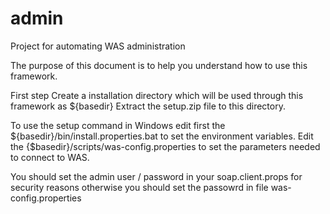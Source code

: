 # admin
Project for automating WAS administration

The purpose of this document is to help you understand how to use this framework.

First step 
Create a installation directory which will be used through this framework as ${basedir}
Extract the setup.zip file to this directory.

To use the setup command in Windows edit first the ${basedir}/bin/install.properties.bat to set the environment variables.
Edit the {$basedir}/scripts/was-config.properties to set the parameters needed to connect to WAS.

You should set the admin user / password in your soap.client.props for security reasons otherwise you should set the passowrd in file was-config.properties
